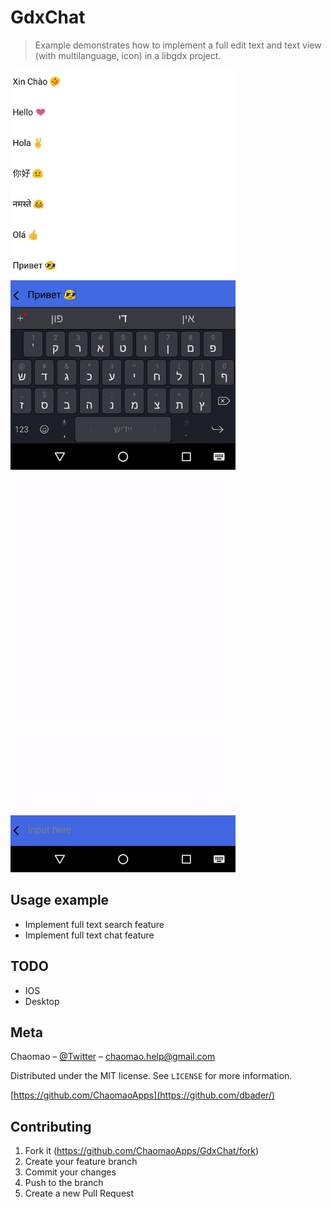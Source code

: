 # GdxChat
> Example demonstrates how to implement a full edit text and text view (with multilanguage, icon) in a libgdx project.

<img src="screenshot.png" width="360"> <img src="animated.gif" width="360">

## Usage example

- Implement full text search feature
- Implement full text chat feature

## TODO

- IOS
- Desktop

## Meta

Chaomao – [@Twitter](https://twitter.com/ChaomaoApps) – chaomao.help@gmail.com

Distributed under the MIT license. See ``LICENSE`` for more information.

[https://github.com/ChaomaoApps](https://github.com/dbader/)

## Contributing

1. Fork it (<https://github.com/ChaomaoApps/GdxChat/fork>)
2. Create your feature branch
3. Commit your changes
4. Push to the branch
5. Create a new Pull Request

<!-- Markdown link & img dfn's -->
[npm-image]: https://img.shields.io/npm/v/datadog-metrics.svg?style=flat-square
[npm-url]: https://npmjs.org/package/datadog-metrics
[npm-downloads]: https://img.shields.io/npm/dm/datadog-metrics.svg?style=flat-square
[travis-image]: https://img.shields.io/travis/dbader/node-datadog-metrics/master.svg?style=flat-square
[travis-url]: https://travis-ci.org/dbader/node-datadog-metrics
[wiki]: https://github.com/yourname/yourproject/wiki
